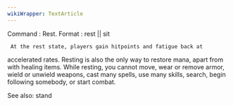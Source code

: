 ```yaml
---
wikiWrapper: TextArticle
---
```

Command : Rest.
Format  : rest || sit
 
     At the rest state, players gain hitpoints and fatigue back at
accelerated rates.  Resting is also the only way to restore mana,
apart from with healing items.  While resting, you cannot move, wear
or remove armor, wield or unwield weapons, cast many spells, use many
skills, search, begin following somebody, or start combat.

See also: stand
